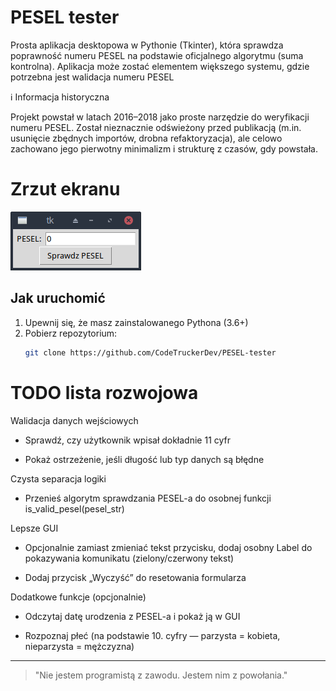 # PESEL tester

Prosta aplikacja desktopowa w Pythonie (Tkinter), która sprawdza poprawność numeru PESEL na podstawie oficjalnego algorytmu (suma kontrolna). Aplikacja może zostać elementem większego systemu, gdzie potrzebna jest walidacja numeru PESEL

ℹ️ Informacja historyczna

Projekt powstał w latach 2016–2018 jako proste narzędzie do weryfikacji numeru PESEL. Został nieznacznie odświeżony przed publikacją (m.in. usunięcie zbędnych importów, drobna refaktoryzacja), ale celowo zachowano jego pierwotny minimalizm i strukturę z czasów, gdy powstała.


# Zrzut ekranu
![Zrzut ekranu](pesel_tester.png)

## Jak uruchomić

1. Upewnij się, że masz zainstalowanego Pythona (3.6+)
2. Pobierz repozytorium:
   ```bash
   git clone https://github.com/CodeTruckerDev/PESEL-tester

# TODO lista rozwojowa
Walidacja danych wejściowych

- Sprawdź, czy użytkownik wpisał dokładnie 11 cyfr

- Pokaż ostrzeżenie, jeśli długość lub typ danych są błędne

Czysta separacja logiki

- Przenieś algorytm sprawdzania PESEL-a do osobnej funkcji is_valid_pesel(pesel_str)

Lepsze GUI

- Opcjonalnie zamiast zmieniać tekst przycisku, dodaj osobny Label do pokazywania komunikatu (zielony/czerwony tekst)

- Dodaj przycisk „Wyczyść” do resetowania formularza

Dodatkowe funkcje (opcjonalnie)

- Odczytaj datę urodzenia z PESEL-a i pokaż ją w GUI

- Rozpoznaj płeć (na podstawie 10. cyfry — parzysta = kobieta, nieparzysta = mężczyzna)


---
> "Nie jestem programistą z zawodu. Jestem nim z powołania."

